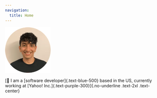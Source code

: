 ```yaml
---
navigation:
  title: Home
---
```



<img src="/about.webp" alt="Aditya Shylesh" width="150" class="rounded-full mx-auto" />

<title-animation text="Aditya Shylesh" delay=80 class="-mb-6"></title-animation>

[👋 I am a [software developer]{.text-blue-500} based in the US, currently working at [Yahoo! Inc.]{.text-purple-300}]{.no-underline .text-2xl .text-center}

<socials></socials>

<fold>
  <template #header>
    <span class="text-gray-500 italic bold">
      more about me
    </span>
  </template>
  <template #content> 
      I am an immigrant twice over - I grew up an Indian in the middle east (Oman) & did my undergrad at the University of Michigan.
      During my time at university, my work experience has primarily been as a full-stack web developer, primarily having written and maintained large applications that use Python Flask and Ruby on Rails. In the past, I have worked at the <a href="https://ai.umich.edu/">Center for Academic Innovation at the University of Michigan</a> and I have also interned at Apple.
      I am an ardent believer in technology and its potential for building a better future for humanity. I think technology's ability to do this hinges on a few key issues such as privacy, the absence of censorship and the continued expansion of the open-source philosophy - both within software development as well as in all other spheres of human creativity.
  </template>
</fold>